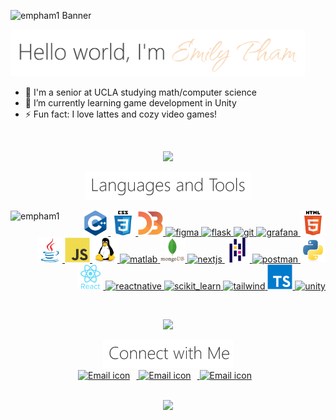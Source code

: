 <!--Banner-->
![empham1 Banner](https://media.licdn.com/dms/image/D5616AQFYQSPNGStvlQ/profile-displaybackgroundimage-shrink_350_1400/0/1707881598409?e=1729123200&v=beta&t=bXvb_GkeAvYGgLvQPo4Sre-PRcIKx5Z8EzWCx-yY56U)

<!--Header Name-->
<img src="./images/welcome.png" height="75">


<!--Start Intro-->               
* 📖 I'm a senior at UCLA studying math/computer science
* 🌱 I’m currently learning game development in Unity
* ⚡ Fun fact: I love lattes and cozy video games!
<br>
<!--End Intro-->

<!-- Divider -->
<p align="center">
  <img src="https://64.media.tumblr.com/b2bb88cbfcc5a3147498a35789cb90eb/8c2d801857d681bc-d3/s1280x1920/078ae4623daceb5ca629049736cb079958d48d9d.pnj"/>
</p>

<!-- Languages and Tools Section -->
<div align="center">
  <img src="./images/languages-header.png" height="45">
</div>

<p><img align="left" src="https://github-readme-stats.vercel.app/api/top-langs?username=empham1&show_icons=true&locale=en&layout=compact" alt="empham1" /></p>

<p align="right"> <a href="https://www.w3schools.com/cpp/" target="_blank" rel="noreferrer"> <img src="https://raw.githubusercontent.com/devicons/devicon/master/icons/cplusplus/cplusplus-original.svg" alt="cplusplus" width="40" height="40"/> </a> <a href="https://www.w3schools.com/css/" target="_blank" rel="noreferrer"> <img src="https://raw.githubusercontent.com/devicons/devicon/master/icons/css3/css3-original-wordmark.svg" alt="css3" width="40" height="40"/> </a> <a href="https://d3js.org/" target="_blank" rel="noreferrer"> <img src="https://raw.githubusercontent.com/devicons/devicon/master/icons/d3js/d3js-original.svg" alt="d3js" width="40" height="40"/> </a> <a href="https://www.figma.com/" target="_blank" rel="noreferrer"> <img src="https://www.vectorlogo.zone/logos/figma/figma-icon.svg" alt="figma" width="40" height="40"/> </a> <a href="https://flask.palletsprojects.com/" target="_blank" rel="noreferrer"> <img src="https://www.vectorlogo.zone/logos/pocoo_flask/pocoo_flask-icon.svg" alt="flask" width="40" height="40"/> </a> <a href="https://git-scm.com/" target="_blank" rel="noreferrer"> <img src="https://www.vectorlogo.zone/logos/git-scm/git-scm-icon.svg" alt="git" width="40" height="40"/> </a> <a href="https://grafana.com" target="_blank" rel="noreferrer"> <img src="https://www.vectorlogo.zone/logos/grafana/grafana-icon.svg" alt="grafana" width="40" height="40"/> </a> <a href="https://www.w3.org/html/" target="_blank" rel="noreferrer"> <img src="https://raw.githubusercontent.com/devicons/devicon/master/icons/html5/html5-original-wordmark.svg" alt="html5" width="40" height="40"/> </a> <a href="https://www.java.com" target="_blank" rel="noreferrer"> <img src="https://raw.githubusercontent.com/devicons/devicon/master/icons/java/java-original.svg" alt="java" width="40" height="40"/> </a> <a href="https://developer.mozilla.org/en-US/docs/Web/JavaScript" target="_blank" rel="noreferrer"> <img src="https://raw.githubusercontent.com/devicons/devicon/master/icons/javascript/javascript-original.svg" alt="javascript" width="40" height="40"/> </a> <a href="https://www.linux.org/" target="_blank" rel="noreferrer"> <img src="https://raw.githubusercontent.com/devicons/devicon/master/icons/linux/linux-original.svg" alt="linux" width="40" height="40"/> </a> <a href="https://www.mathworks.com/" target="_blank" rel="noreferrer"> <img src="https://upload.wikimedia.org/wikipedia/commons/2/21/Matlab_Logo.png" alt="matlab" width="40" height="40"/> </a> <a href="https://www.mongodb.com/" target="_blank" rel="noreferrer"> <img src="https://raw.githubusercontent.com/devicons/devicon/master/icons/mongodb/mongodb-original-wordmark.svg" alt="mongodb" width="40" height="40"/> </a> <a href="https://nextjs.org/" target="_blank" rel="noreferrer"> <img src="https://cdn.worldvectorlogo.com/logos/nextjs-2.svg" alt="nextjs" width="40" height="40"/> </a> <a href="https://pandas.pydata.org/" target="_blank" rel="noreferrer"> <img src="https://raw.githubusercontent.com/devicons/devicon/2ae2a900d2f041da66e950e4d48052658d850630/icons/pandas/pandas-original.svg" alt="pandas" width="40" height="40"/> </a> <a href="https://postman.com" target="_blank" rel="noreferrer"> <img src="https://www.vectorlogo.zone/logos/getpostman/getpostman-icon.svg" alt="postman" width="40" height="40"/> </a> <a href="https://www.python.org" target="_blank" rel="noreferrer"> <img src="https://raw.githubusercontent.com/devicons/devicon/master/icons/python/python-original.svg" alt="python" width="40" height="40"/> </a> <a href="https://reactjs.org/" target="_blank" rel="noreferrer"> <img src="https://raw.githubusercontent.com/devicons/devicon/master/icons/react/react-original-wordmark.svg" alt="react" width="40" height="40"/> </a> <a href="https://reactnative.dev/" target="_blank" rel="noreferrer"> <img src="https://reactnative.dev/img/header_logo.svg" alt="reactnative" width="40" height="40"/> </a> <a href="https://scikit-learn.org/" target="_blank" rel="noreferrer"> <img src="https://upload.wikimedia.org/wikipedia/commons/0/05/Scikit_learn_logo_small.svg" alt="scikit_learn" width="40" height="40"/> </a> <a href="https://tailwindcss.com/" target="_blank" rel="noreferrer"> <img src="https://www.vectorlogo.zone/logos/tailwindcss/tailwindcss-icon.svg" alt="tailwind" width="40" height="40"/> </a> <a href="https://www.typescriptlang.org/" target="_blank" rel="noreferrer"> <img src="https://raw.githubusercontent.com/devicons/devicon/master/icons/typescript/typescript-original.svg" alt="typescript" width="40" height="40"/> </a> <a href="https://unity.com/" target="_blank" rel="noreferrer"> <img src="https://www.vectorlogo.zone/logos/unity3d/unity3d-icon.svg" alt="unity" width="40" height="40"/> </a> </p>
<br>

<!-- Divider -->
<p align="center">
  <img src="https://64.media.tumblr.com/b2bb88cbfcc5a3147498a35789cb90eb/8c2d801857d681bc-d3/s1280x1920/078ae4623daceb5ca629049736cb079958d48d9d.pnj"/>
</p>

<!--Contact Section--> 
<div align="center">
  <img src="./images/connect-header.png" height="45">
</div>

<div align="center">
<a href="mailto:phamemilym@gmail.com" target="_blank" rel="noreferrer">
  <img src="https://upload.wikimedia.org/wikipedia/commons/7/7e/Gmail_icon_%282020%29.svg" alt="Email icon" width="40" height="40" style="margin-right: 10px;"/>
</a> 
<a href="https://www.github.com/empham1" target="_blank" rel="noreferrer">
  <img src="https://upload.wikimedia.org/wikipedia/commons/9/91/Octicons-mark-github.svg" alt="Email icon" width="40" height="40" style="margin-right: 10px;"/>
</a> 
<a href="https://www.linkedin.com/in/empham1" target="_blank" rel="noreferrer">
  <img src="https://upload.wikimedia.org/wikipedia/commons/thumb/f/f8/LinkedIn_icon_circle.svg/640px-LinkedIn_icon_circle.svg.png" alt="Email icon" width="40" height="40" style="margin-right: 10px;"/>
</a> 
</div>
<br>

<!--Footer--> 
<p align="center">
  <img src="https://64.media.tumblr.com/b2bb88cbfcc5a3147498a35789cb90eb/8c2d801857d681bc-d3/s1280x1920/078ae4623daceb5ca629049736cb079958d48d9d.pnj"/>
</p>

